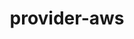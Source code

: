 ---
title: provider-aws
toc: true
weight: 403
indent: true
redirect_to: https://doc.crds.dev/github.com/crossplane/provider-aws
---